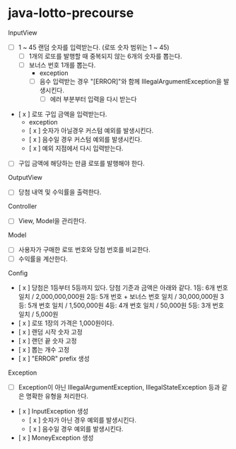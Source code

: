 # java-lotto-precourse

InputView
- [ ] 1 ~ 45 랜덤 숫자를 입력받는다. (로또 숫자 범위는 1 ~ 45)
  - [ ] 1개의 로또를 발행할 때 중복되지 않는 6개의 숫자를 뽑는다.
  - [ ] 보너스 번호 1개를 뽑는다.
    - exception
    - [ ] 음수 입력받는 경우 "[ERROR]"와 함께 IllegalArgumentException을 발생시킨다.
      - [ ] 에러 부분부터 입력을 다시 받는다
- [ x ] 로또 구입 금액을 입력받는다.
  - exception
  - [ x ] 숫자가 아닐경우 커스텀 예외를 발생시킨다.
  - [ x ] 음수일 경우 커스텀 예외를 발생시킨다.
  - [ x ] 예외 지점에서 다시 입력받는다.
- [ ] 구입 금액에 해당하는 만큼 로또를 발행해야 한다.

OutputView
- [ ] 당첨 내역 및 수익률을 출력한다.

Controller
- [ ] View, Model을 관리한다. 

Model
- [ ] 사용자가 구매한 로또 번호와 당첨 번호를 비교한다.
- [ ] 수익률을 계산한다.

Config
- [ x ] 당첨은 1등부터 5등까지 있다. 당첨 기준과 금액은 아래와 같다.
    1등: 6개 번호 일치 / 2,000,000,000원
    2등: 5개 번호 + 보너스 번호 일치 / 30,000,000원
    3등: 5개 번호 일치 / 1,500,000원
    4등: 4개 번호 일치 / 50,000원
    5등: 3개 번호 일치 / 5,000원
- [ x ] 로또 1장의 가격은 1,000원이다.
- [ x ] 랜덤 시작 숫자 고정
- [ x ] 랜던 끝 숫자 고정
- [ x ] 뽑는 개수 고정
- [ x ] "ERROR" prefix 생성

Exception
- [ ] Exception이 아닌 IllegalArgumentException, IllegalStateException 등과 같은 명확한 유형을 처리한다.
- [ x ] InputException 생성
  - [ x ] 숫자가 아닌 경우 예외를 발생시킨다.
  - [ x ] 음수일 경우 예외를 발생시킨다.
- [ x ] MoneyException 생성